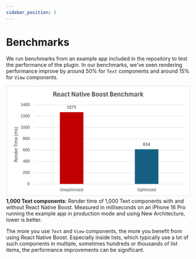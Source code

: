 ```yaml
---
sidebar_position: 3
---
```


# Benchmarks

We run benchmarks from an example app included in the repository to test the performance of the plugin. In our benchmarks, we've seen rendering performance improve by around 50% for `Text` components and around 15% for `View` components.

![Performance benchmarks](./img/benchmark.png)
**1,000 Text components**: Render time of 1,000 Text components with and without React Native Boost.
Measured in milliseconds on an iPhone 16 Pro running the example app in production mode and using New Architecture, lower is better.

The more you use `Text` and `View` components, the more you benefit from using React Native Boost. Especially inside lists, which typically use a lot of such components in multiple, sometimes hundreds or thousands of list items, the performance improvements can be significant.
